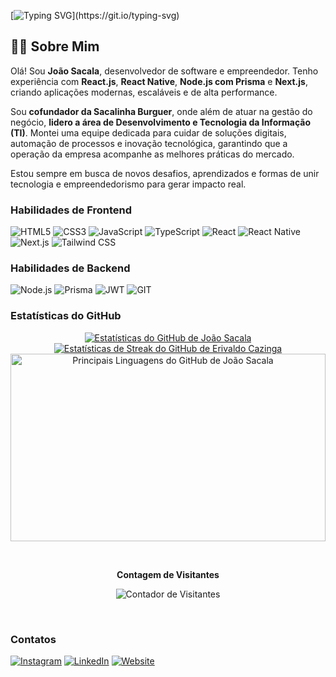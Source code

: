 [![Typing SVG](https://readme-typing-svg.herokuapp.com/?color=fff&size=35&center=true&vCenter=true&width=1000&lines=OLÁ,+MEU+NOME+É+João+Sacala;Sou+um+Desenvolvedor+de+Software;)](https://git.io/typing-svg)

## 👨‍💻 Sobre Mim

Olá! Sou **João Sacala**, desenvolvedor de software e empreendedor. Tenho experiência com **React.js**, **React Native**, **Node.js com Prisma** e **Next.js**, criando aplicações modernas, escaláveis e de alta performance.

Sou **cofundador da Sacalinha Burguer**, onde além de atuar na gestão do negócio, **lidero a área de Desenvolvimento e Tecnologia da Informação (TI)**. Montei uma equipe dedicada para cuidar de soluções digitais, automação de processos e inovação tecnológica, garantindo que a operação da empresa acompanhe as melhores práticas do mercado.

Estou sempre em busca de novos desafios, aprendizados e formas de unir tecnologia e empreendedorismo para gerar impacto real.


### Habilidades de Frontend
<p align="left">
  <img src="https://img.shields.io/badge/HTML5-E34F26?style=for-the-badge&logo=html5&logoColor=white" alt="HTML5" />
  <img src="https://img.shields.io/badge/CSS3-1572B6?style=for-the-badge&logo=css3&logoColor=white" alt="CSS3" />
  <img src="https://img.shields.io/badge/JavaScript-F7DF1E?style=for-the-badge&logo=javascript&logoColor=black" alt="JavaScript" />
  <img src="https://img.shields.io/badge/TypeScript-007ACC?style=for-the-badge&logo=typescript&logoColor=white" alt="TypeScript" />
  <img src="https://img.shields.io/badge/React-20232A?style=for-the-badge&logo=react&logoColor=61DAFB" alt="React" />
   <img src="https://img.shields.io/badge/React_Native-20232A?style=for-the-badge&logo=react&logoColor=61DAFB" alt="React Native" />
  <img src="https://img.shields.io/badge/Next-black?style=for-the-badge&logo=next.js&logoColor=white" alt="Next.js" />
  <img src="https://img.shields.io/badge/Tailwind_CSS-38B2AC?style=for-the-badge&logo=tailwind-css&logoColor=white" alt="Tailwind CSS" />
</p>

### Habilidades de Backend  
<p align="left">
  <img src="https://img.shields.io/badge/Node.js-43853D?style=for-the-badge&logo=node.js&logoColor=white" alt="Node.js" />
  <img src="https://img.shields.io/badge/Prisma-3982CE?style=for-the-badge&logo=Prisma&logoColor=white" alt="Prisma" />
  <img src="https://img.shields.io/badge/JWT-black?style=for-the-badge&logo=JSON%20web%20tokens" alt="JWT" />
  <img src="https://img.shields.io/badge/GIT-E44C30?style=for-the-badge&logo=git&logoColor=white" alt="GIT" />
</p>

### Estatísticas do GitHub

<p align="center">
    <a href="https://github.com/JoaoSacala"><img src="https://github-readme-stats.vercel.app/api?username=JoaoSacala&show_icons=true&hide=&count_private=true&title_color=0891b2&text_color=ffffff&icon_color=0891b2&bg_color=1c1917&hide_border=true&show_icons=true" alt="Estatísticas do GitHub de João Sacala" /></a>
    <a href="https://github.com/JoaoSacala"><img src="https://github-readme-streak-stats.herokuapp.com/?user=JoaoSacala&stroke=ffffff&background=1c1917&ring=0891b2&fire=0891b2&currStreakNum=ffffff&currStreakLabel=0891b2&sideNums=ffffff&sideLabels=ffffff&dates=ffffff&hide_border=true&theme=dark" alt="Estatísticas de Streak do GitHub de Erivaldo Cazinga" /></a>
    <a href="https://github.com/JoaoSacala"><img src="https://github-readme-stats.vercel.app/api/top-langs/?username=JoaoSacala&theme=dark&hide_border=true" alt="Principais Linguagens do GitHub de João Sacala" width="100%" height="300" /></a>
</p>

<div align="center">
<br><p align="center"><b>Contagem de Visitantes</b></p>  
<p align="center"><img align="center" src="https://profile-counter.glitch.me/{JoaoSacala}/count.svg" alt="Contador de Visitantes" /></p> 
<br></div>

### Contatos

<p align="left">
  <a href="https://www.instagram.com/tiosantos0/" target="_blank"><img src="https://img.shields.io/badge/-Instagram-%23E4405F?style=for-the-badge&logo=instagram&logoColor=white" alt="Instagram" /></a>
  <a href="https://www.linkedin.com/in/jo%C3%A3o-sacala-a2b56823b/" target="_blank"><img src="https://img.shields.io/badge/-LinkedIn-%230077B5?style=for-the-badge&logo=linkedin&logoColor=white" alt="LinkedIn" /></a>
  <a href="pet-shop-wheat-chi.vercel.app" target="_blank"><img src="https://img.shields.io/badge/website-000000?style=for-the-badge&logo=About.me&logoColor=white" alt="Website" /></a>
</p>
